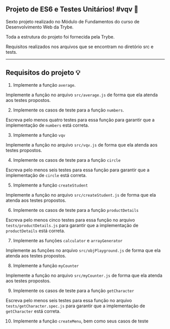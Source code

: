 ## Projeto de ES6 e Testes Unitários! #vqv 🚀

Sexto projeto realizado no Módulo de Fundamentos do curso de Desenvolvimento Web da Trybe.

Toda a estrutura do projeto foi fornecida pela Trybe.

Requisitos realizados nos arquivos que se encontram no diretório src e tests.

---

## Requisitos do projeto 💡

1. Implemente a função `average`.

Implemente a função no arquivo `src/average.js` de forma que ela atenda aos testes propostos.

2. Implemente os casos de teste para a função `numbers`.

Escreva pelo menos quatro testes para essa função para garantir que a implementação de `numbers` está correta.

3. Implemente a função `vqv`

Implemente a função no arquivo `src/vqv.js` de forma que ela atenda aos testes propostos.

4. Implemente os casos de teste para a função `circle`

Escreva pelo menos seis testes para essa função para garantir que a implementação de `circle` está correta.

5. Implemente a função `createStudent`

Implemente a função no arquivo `src/createStudent.js` de forma que ela atenda aos testes propostos.

6. Implemente os casos de teste para a função `productDetails`

Escreva pelo menos cinco testes para essa função no arquivo `tests/productDetails.js` para garantir que a implementação de `productDetails` está correta.

7. Implemente as funções `calculator` e `arrayGenerator`

Implemente as funções no arquivo `src/objPlayground.js` de forma que ela atenda aos testes propostos.

8. Implemente a função `myCounter`

Implemente a função no arquivo `src/myCounter.js` de forma que ela atenda aos testes propostos.

9. Implemente os casos de teste para a função `getCharacter`

Escreva pelo menos seis testes para essa função no arquivo `tests/getCharacter.spec.js` para garantir que a implementação de `getCharacter` está correta.

10. Implemente a função `createMenu`, bem como seus casos de teste
